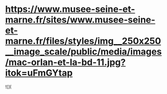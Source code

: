 # https://www.musee-seine-et-marne.fr/sites/www.musee-seine-et-marne.fr/files/styles/img__250x250__image_scale/public/media/images/mac-orlan-et-la-bd-11.jpg?itok=uFmGYtap

![](
